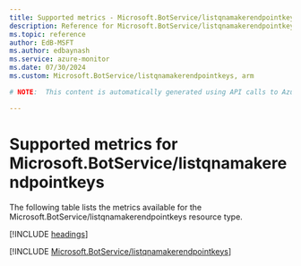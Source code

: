 ```yaml
---
title: Supported metrics - Microsoft.BotService/listqnamakerendpointkeys
description: Reference for Microsoft.BotService/listqnamakerendpointkeys metrics in Azure Monitor.
ms.topic: reference
author: EdB-MSFT
ms.author: edbaynash
ms.service: azure-monitor
ms.date: 07/30/2024
ms.custom: Microsoft.BotService/listqnamakerendpointkeys, arm

# NOTE:  This content is automatically generated using API calls to Azure. Any edits made on these files will be overwritten in the next run of the script. 

---
```


  
# Supported metrics for Microsoft.BotService/listqnamakerendpointkeys
  
The following table lists the metrics available for the Microsoft.BotService/listqnamakerendpointkeys resource type.  
  
  
[!INCLUDE [headings](./includes/metrics-headings.md)]  
  
 

[!INCLUDE [Microsoft.BotService/listqnamakerendpointkeys](./includes/microsoft-botservice-listqnamakerendpointkeys-metrics-include.md)]  


